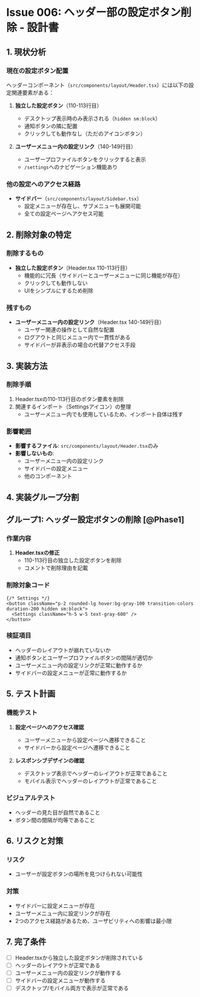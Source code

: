 # Issue 006: ヘッダー部の設定ボタン削除 - 設計書

## 1. 現状分析

### 現在の設定ボタン配置
ヘッダーコンポーネント（`src/components/layout/Header.tsx`）には以下の設定関連要素がある：

1. **独立した設定ボタン**（110-113行目）
   - デスクトップ表示時のみ表示される（`hidden sm:block`）
   - 通知ボタンの隣に配置
   - クリックしても動作なし（ただのアイコンボタン）

2. **ユーザーメニュー内の設定リンク**（140-149行目）
   - ユーザープロファイルボタンをクリックすると表示
   - `/settings`へのナビゲーション機能あり

### 他の設定へのアクセス経路
- **サイドバー**（`src/components/layout/Sidebar.tsx`）
  - 設定メニューが存在し、サブメニューも展開可能
  - 全ての設定ページへアクセス可能

## 2. 削除対象の特定

### 削除するもの
- **独立した設定ボタン**（Header.tsx 110-113行目）
  - 機能的に冗長（サイドバーとユーザーメニューに同じ機能が存在）
  - クリックしても動作しない
  - UIをシンプルにするため削除

### 残すもの
- **ユーザーメニュー内の設定リンク**（Header.tsx 140-149行目）
  - ユーザー関連の操作として自然な配置
  - ログアウトと同じメニュー内で一貫性がある
  - サイドバーが非表示の場合の代替アクセス手段

## 3. 実装方法

### 削除手順
1. Header.tsxの110-113行目のボタン要素を削除
2. 関連するインポート（Settingsアイコン）の整理
   - ユーザーメニュー内でも使用しているため、インポート自体は残す

### 影響範囲
- **影響するファイル**: `src/components/layout/Header.tsx`のみ
- **影響しないもの**: 
  - ユーザーメニュー内の設定リンク
  - サイドバーの設定メニュー
  - 他のコンポーネント

## 4. 実装グループ分割

## グループ1: ヘッダー設定ボタンの削除 [@Phase1]

### 作業内容
1. **Header.tsxの修正**
   - 110-113行目の独立した設定ボタンを削除
   - コメントで削除理由を記載

### 削除対象コード
```tsx
{/* Settings */}
<button className="p-2 rounded-lg hover:bg-gray-100 transition-colors duration-200 hidden sm:block">
  <Settings className="h-5 w-5 text-gray-600" />
</button>
```

### 検証項目
- ヘッダーのレイアウトが崩れていないか
- 通知ボタンとユーザープロファイルボタンの間隔が適切か
- ユーザーメニュー内の設定リンクが正常に動作するか
- サイドバーの設定メニューが正常に動作するか

## 5. テスト計画

### 機能テスト
1. **設定ページへのアクセス確認**
   - ユーザーメニューから設定ページへ遷移できること
   - サイドバーから設定ページへ遷移できること

2. **レスポンシブデザインの確認**
   - デスクトップ表示でヘッダーのレイアウトが正常であること
   - モバイル表示でヘッダーのレイアウトが正常であること

### ビジュアルテスト
- ヘッダーの見た目が自然であること
- ボタン間の間隔が均等であること

## 6. リスクと対策

### リスク
- ユーザーが設定ボタンの場所を見つけられない可能性

### 対策
- サイドバーに設定メニューが存在
- ユーザーメニュー内に設定リンクが存在
- 2つのアクセス経路があるため、ユーザビリティへの影響は最小限

## 7. 完了条件

- [ ] Header.tsxから独立した設定ボタンが削除されている
- [ ] ヘッダーのレイアウトが正常である
- [ ] ユーザーメニュー内の設定リンクが動作する
- [ ] サイドバーの設定メニューが動作する
- [ ] デスクトップ/モバイル両方で表示が正常である